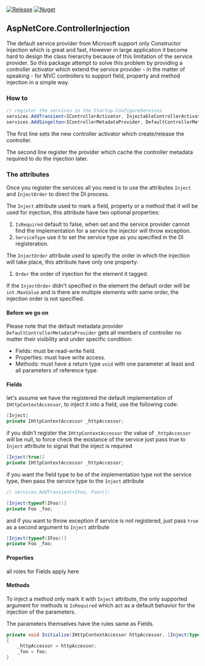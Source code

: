 [![Release](https://img.shields.io/github/v/release/muhamad/AspNetCore.ControllerInjection?style=flat-square)](https://github.com/muhamad/AspNetCore.ControllerInjection/releases/latest)
[![Nuget](https://img.shields.io/nuget/v/AspNetCore.ControllerInjection?style=flat-square)](https://www.nuget.org/packages/AspNetCore.ControllerInjection/)

## AspNetCore.ControllerInjection

The default service provider from Microsoft support only Constructor Injection which is great and fast, However in large application it become hard to design the class hierarchy because of this limitation of the service provider. So this package attempt to solve this problem by providing a controller activator which extend the service provider - in the matter of speaking - for MVC controllers to support field, property and method injection in a simple way.

### How to

```cs
// register the services in the Startup.ConfigureServices
services.AddTransient<IControllerActivator, InjectableControllerActivator>();
services.AddSingelton<IControllerMetadataProvider, DefaultControllerMetadataProvider>();
```

The first line sets the new controller activator which create/release the controller.

The second line register the provider which cache the controller metadata required to do the injection later.

### The attributes

Once you register the services all you need is to use the attributes `Inject` and `InjectOrder` to direct the DI process.

The `Inject` attribute used to mark a field, property or a method that it will be used for injection, this attribute have two optional properties:

1. `IsRequired` default to false, when set and the service provider cannot find the implementation for a service the injector will throw exception.
2. `ServiceType` use it to set the service type as you specified in the DI registeration.

The `InjectOrder` attribute used to specify the order in which the injection will take place, this attribute have only one property:

1. `Order` the order of injection for the element it tagged.

If the `InjectOrder` didn't specified in the element the default order will be `int.MaxValue` and is there are multiple elements with same order, the injection order is not specified.

#### Before we go on

Please note that the default metadata provider `DefaultControllerMetadataProvider` gets all members of controller no matter their visibility and under specific condition:

* Fields: must be read-write field.
* Properties: must have write access.
* Methods: must have a return type `void` with one parameter at least and all parameters of reference type.

#### Fields

let's assume we have the registered the default implementation of `IHttpContextAccessor`, to inject it into a field, use the following code:

```cs
[Inject]
private IHttpContextAccessor _httpAccessor;
```

if you didn't register the `IHttpContextAccessor` the value of `_httpAccessor` will be null, to force check the existance of the service just pass true to `Inject` attribute to signal that the inject is required

```cs
[Inject(true)]
private IHttpContextAccessor _httpAccessor;
```

if you want the field type to be of the implementation type not the service type, then pass the service type to the `Inject` attribute

```cs
// services.AddTransient<IFoo, Foo>();

[Inject(typeof(IFoo))]
private Foo _foo;
```

and if you want to throw exception if service is not registered, just pass `true` as a second argument to `Inject` attribute

```cs
[Inject(typeof(IFoo))]
private Foo _foo;
```

#### Properties

all roles for Fields apply here

#### Methods

To inject a method only mark it with `Inject` attribute, the only supported argument for methods is `IsRequired` which act as a default behavior for the injection of the parameters.

The parameters themselves have the rules same as Fields.

```cs
private void Initialize(IHttpContextAccessor httpAccessor, [Inject(typeof(IFoo))] Foo foo)
{
    _httpAccessor = httpAccessor;
    _foo = foo;
}
```

